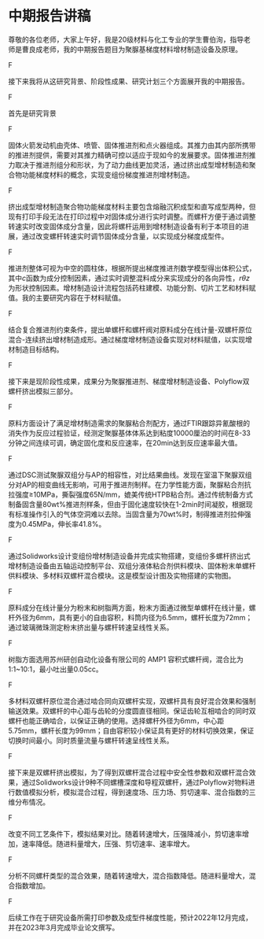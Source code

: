 # 中期报告讲稿

尊敬的各位老师，大家上午好，我是20级材料与化工专业的学生曹伯洵，指导老师是曹良成老师，我的中期报告题目为聚脲基梯度材料增材制造设备及原理。

F

接下来我将从这研究背景、阶段性成果、研究计划三个方面展开我的中期报告。

F

首先是研究背景

F

固体火箭发动机由壳体、喷管、固体推进剂和点火器组成。其推力由其内部所携带的推进剂提供，需要对其推力精确可控以适应于现如今的发展要求。固体推进剂推力取决于推进剂组分和形状，为了动力曲线更加灵活，通过挤出成型增材制造和聚合物功能梯度材料的概念，实现变组份梯度推进剂增材制造。

F

挤出成型增材制造聚合物功能梯度材料主要包含熔融沉积成型和直写成型两种，但现有打印手段无法在打印过程中对固体成分进行实时调整。而螺杆方便于通过调整转速实时改变固体成分含量，因此将螺杆运用到增材制造设备有利于本项目的进展，通过改变螺杆转速实时调节固体成分含量，以实现成分梯度成型件。

F

推进剂整体可视为中空的圆柱体，根据所提出梯度推进剂数学模型得出体积公式，其中$c$函数为成分控制因素，通过实时调整混料成分来实现成分的各向异性，$r \theta z$为形状控制因素。增材制造设计流程包括药柱建模、功能分割、切片工艺和材料赋值。我的主要研究内容在于材料赋值。

F

结合复合推进剂约束条件，提出单螺杆和螺杆阀对原料成分在线计量-双螺杆原位混合-连续挤出增材制造成形。通过梯度增材制造设备实现对材料赋值，以实现增材制造目标结构。

F

接下来是现阶段性成果，成果分为聚脲推进剂、梯度增材制造设备、Polyflow双螺杆挤出模拟三部分。

F

原料方面设计了满足增材制造需求的聚脲粘合剂配方，通过FTIR跟踪异氰酸根的消失作为反应过程验证，经测定聚脲基体体系达到粘度10000厘泊的时间在8-33分钟之间连续可调，确定固化度和反应速率，在20min达到反应速率最大值。

F

通过DSC测试聚脲双组分与AP的相容性，对比结果曲线。发现在室温下聚脲双组分对AP的相变曲线无影响，可用于推进剂制样。在力学性能方面，聚脲粘合剂抗拉强度≥10MPa，撕裂强度65N/mm，媲美传统HTPB粘合剂。通过传统制备方式制备固含量80wt%推进剂样条，但由于固化速度较快在1-2min时间凝胶，根据现有标准操作引入的气体空洞难以去除。当固含量为70wt%时，制得推进剂拉伸强度为0.45MPa，伸长率41.8%。

F

通过Solidworks设计变组份增材制造设备并完成实物搭建，变组份多螺杆挤出式增材制造设备由五轴运动控制平台、双组分液体粘合剂供料模块、固体粉末单螺杆供料模块、多材料双螺杆混合模块。这是模型设计图及实物搭建的实物图。

F

原料成分在线计量分为粉末和树脂两方面，粉末方面通过微型单螺杆在线计量，螺杆外径为6mm，具有更小的自由容积，料筒内径为6.5mm，螺杆长度为72mm；通过玻璃微珠测定粉末挤出量与螺杆转速呈线性关系。

F

树脂方面选用苏州研创自动化设备有限公司的 AMP1 容积式螺杆阀，混合比为1:1~10:1，最小吐出量0.05cc。

F

多材料双螺杆原位混合通过啮合同向双螺杆实现，双螺杆具有良好混合效果和强制输送效果。双螺杆的中心距与齿轮的分度圆直径相同。保证齿轮互相啮合的同时双螺杆也能正确啮合，以保证正确的使用。选择螺杆外径为6mm，中心距5.75mm，螺杆长度为99mm；自由容积较小保证具有更好的材料切换效果，保证切换时间最小。同时质量流量与螺杆转速呈线性关系。

F

接下来是双螺杆挤出模拟，为了得到双螺杆混合过程中安全性参数和双螺杆混合效果，通过Solidworks设计9种不同螺槽深度和导程双螺杆，通过Polyflow对物料进行数值模拟分析，模拟混合过程，得到速度场、压力场、剪切速率、混合指数的三维分布情况。

F

改变不同工艺条件下，模拟结果对比。随着转速增大，压强降减小，剪切速率增加，速率降低。随进料量增大，压强、剪切速率、速率增大。

F

分析不同螺杆类型的混合效果，随着转速增大，混合指数降低。随进料量增大，混合指数增加。

F

后续工作在于研究设备所需打印参数及成型件梯度性能，预计2022年12月完成，并在2023年3月完成毕业论文撰写。



